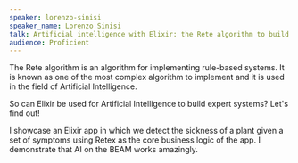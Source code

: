 ```yaml
---
speaker: lorenzo-sinisi
speaker_name: Lorenzo Sinisi
talk: Artificial intelligence with Elixir: the Rete algorithm to build Expert Systems
audience: Proficient
---
```

<p>The Rete algorithm is an algorithm for implementing rule-based systems. It is known as one of the most complex algorithm to implement and it is used in the field of Artificial Intelligence. 
 
So can Elixir be used for Artificial Intelligence to build expert systems? Let's find out!
 
I showcase an Elixir app in which we detect the sickness of a plant given a set of symptoms using Retex as the core business logic of the app. I demonstrate that AI on the BEAM works amazingly.</p>
